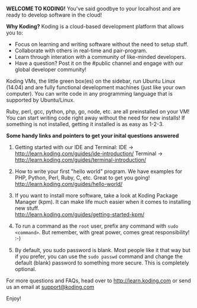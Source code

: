 **WELCOME TO KODING!**
You've said goodbye to your localhost and are ready to develop software in the cloud!

**Why Koding?**
Koding is a cloud-based development platform that allows you to:
- Focus on learning and writing software without the need to setup stuff.
- Collaborate with others in real-time and pair-program.
- Learn through interation with a community of like-minded developers.
- Have a question? Post it on the #public channel and engage with our 
  global developer community!

Koding VMs, the little green box(es) on the sidebar, run Ubuntu Linux (14.04) and are
fully functional development machines (just like your own computer). You can write code 
in any programming language that is supported by Ubuntu/Linux. 

Ruby, perl, gcc, python, php, go, node, etc. are all preinstalled on your VM! You can 
start writing code right away without the need for new installs! If something is not
installed, getting it installed is as easy as 1-2-3.

**Some handy links and pointers to get your inital questions answered**
1. Getting started with our IDE and Terminal:
   IDE -> http://learn.koding.com/guides/ide-introduction/
   Terminal -> http://learn.koding.com/guides/terminal-introduction/

2. How to write your first "hello world" program. We have examples for PHP, Python, Perl,
   Ruby, C, etc. Great to get you going!
   http://learn.koding.com/guides/hello-world/

3. If you want to install more software, take a look at Koding Package Manager (kpm). It 
   can make life much easier when it comes to installing new stuff.  
   http://learn.koding.com/guides/getting-started-kpm/

4. To run a command as the `root` user, prefix any command with `sudo <command>`. But 
   remember, with great power, comes great responsibility! :-)

5. By default, you sudo password is blank. Most people like it that way but if you prefer,
   you can use the `sudo passwd` command and change the default (blank) password to 
   something more secure. This is completely optional.

For more questions and FAQs, head over to http://learn.koding.com or send us an email 
at support@koding.com

Enjoy!
